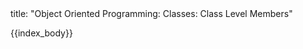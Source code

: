 <frontmatter>
title: "Object Oriented Programming: Classes: Class Level Members"
</frontmatter>

{{index_body}}
